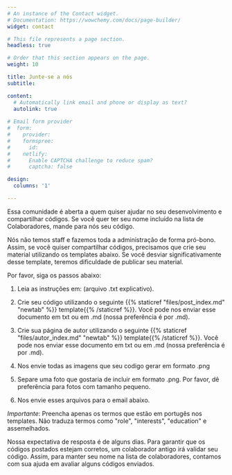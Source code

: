 ```yaml
---
# An instance of the Contact widget.
# Documentation: https://wowchemy.com/docs/page-builder/
widget: contact

# This file represents a page section.
headless: true

# Order that this section appears on the page.
weight: 10

title: Junte-se a nós
subtitle:

content:
  # Automatically link email and phone or display as text?
  autolink: true
  
# Email form provider
#  form:
#    provider: 
#    formspree:
#      id:
#    netlify:
#      Enable CAPTCHA challenge to reduce spam?
#      captcha: false

design:
  columns: '1'

---
```


Essa comunidade é aberta a quem quiser ajudar no seu desenvolvimento e compartilhar códigos. Se você quer ter seu nome incluído na lista de Colaboradores, mande para nós seu código.

Nós não temos staff e fazemos toda a administração de forma pró-bono. Assim, se você quiser compartilhar códigos, precisamos que crie seu material utilizando os templates abaixo. Se você desviar significativamente desse template, teremos dificuldade de publicar seu material. 

Por favor, siga os passos abaixo:

1) Leia as instruções em: (arquivo .txt explicativo).

2) Crie seu código utilizando o seguinte {{% staticref "files/post_index.md" "newtab" %}} template{{% /staticref %}}. Você pode nos enviar esse documento em txt ou em .md (nossa preferência é por .md).

3) Crie sua página de autor utilizando o seguinte {{% staticref "files/autor_index.md" "newtab" %}} template{{% /staticref %}}. Você pode nos enviar esse documento em txt ou em .md (nossa preferência é por .md).

4) Nos envie todas as imagens que seu codigo gerar em formato .png

5) Separe uma foto que gostaria de incluir em formato .png. Por favor, dê preferência para fotos com tamanho pequeno.

6) Nos envie esses arquivos para o email abaixo.

*Importante*: Preencha apenas os termos que estão em portugês nos templates. Não traduza termos como "role", "interests", "education" e assemelhados.

Nossa expectativa de resposta é de alguns dias. Para garantir que os códigos postados estejam corretos, um colaborador antigo irá validar seu código. Assim, para manter seu nome na lista de colaboradores, contamos com sua ajuda em avaliar alguns códigos enviados.




